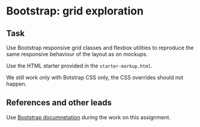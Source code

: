 # Bootstrap: grid exploration

## Task

Use Bootstrap responsive grid classes and flexbox utilities to reproduce the same responsive behaviour of the layout as on mockups.

Use the HTML starter provided in the `starter-markup.html`.

We still work only with Botstrap CSS only, the CSS overrides should not happen.

## References and other leads

Use [Bootstrap documnetation](https://getbootstrap.com/docs/5.3/) during the work on this assignment.
